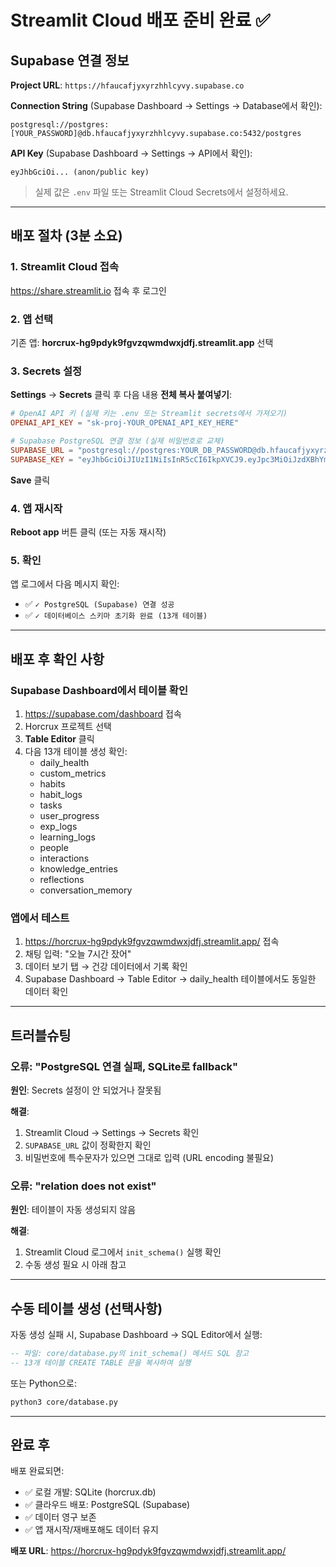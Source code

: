# Streamlit Cloud 배포 준비 완료 ✅

## Supabase 연결 정보

**Project URL**: `https://hfaucafjyxyrzhhlcyvy.supabase.co`

**Connection String** (Supabase Dashboard → Settings → Database에서 확인):
```
postgresql://postgres:[YOUR_PASSWORD]@db.hfaucafjyxyrzhhlcyvy.supabase.co:5432/postgres
```

**API Key** (Supabase Dashboard → Settings → API에서 확인):
```
eyJhbGciOi... (anon/public key)
```

> 실제 값은 `.env` 파일 또는 Streamlit Cloud Secrets에서 설정하세요.

---

## 배포 절차 (3분 소요)

### 1. Streamlit Cloud 접속

https://share.streamlit.io 접속 후 로그인

### 2. 앱 선택

기존 앱: **horcrux-hg9pdyk9fgvzqwmdwxjdfj.streamlit.app** 선택

### 3. Secrets 설정

**Settings** → **Secrets** 클릭 후 다음 내용 **전체 복사 붙여넣기**:

```toml
# OpenAI API 키 (실제 키는 .env 또는 Streamlit secrets에서 가져오기)
OPENAI_API_KEY = "sk-proj-YOUR_OPENAI_API_KEY_HERE"

# Supabase PostgreSQL 연결 정보 (실제 비밀번호로 교체)
SUPABASE_URL = "postgresql://postgres:YOUR_DB_PASSWORD@db.hfaucafjyxyrzhhlcyvy.supabase.co:5432/postgres"
SUPABASE_KEY = "eyJhbGciOiJIUzI1NiIsInR5cCI6IkpXVCJ9.eyJpc3MiOiJzdXBhYmFzZSIsInJlZiI6ImhmYXVjYWZqeXh5cnpoaGxjeXZ5Iiwicm9sZSI6ImFub24iLCJpYXQiOjE3NjA5Mjc2NDYsImV4cCI6MjA3NjUwMzY0Nn0.NMqlMybcQVKnjoVJCHBFs9J40nN2Zz2foE2ZyCAWEnY"
```

**Save** 클릭

### 4. 앱 재시작

**Reboot app** 버튼 클릭 (또는 자동 재시작)

### 5. 확인

앱 로그에서 다음 메시지 확인:
- ✅ `✓ PostgreSQL (Supabase) 연결 성공`
- ✅ `✓ 데이터베이스 스키마 초기화 완료 (13개 테이블)`

---

## 배포 후 확인 사항

### Supabase Dashboard에서 테이블 확인

1. https://supabase.com/dashboard 접속
2. Horcrux 프로젝트 선택
3. **Table Editor** 클릭
4. 다음 13개 테이블 생성 확인:
   - daily_health
   - custom_metrics
   - habits
   - habit_logs
   - tasks
   - user_progress
   - exp_logs
   - learning_logs
   - people
   - interactions
   - knowledge_entries
   - reflections
   - conversation_memory

### 앱에서 테스트

1. https://horcrux-hg9pdyk9fgvzqwmdwxjdfj.streamlit.app/ 접속
2. 채팅 입력: "오늘 7시간 잤어"
3. 데이터 보기 탭 → 건강 데이터에서 기록 확인
4. Supabase Dashboard → Table Editor → daily_health 테이블에서도 동일한 데이터 확인

---

## 트러블슈팅

### 오류: "PostgreSQL 연결 실패, SQLite로 fallback"

**원인**: Secrets 설정이 안 되었거나 잘못됨

**해결**:
1. Streamlit Cloud → Settings → Secrets 확인
2. `SUPABASE_URL` 값이 정확한지 확인
3. 비밀번호에 특수문자가 있으면 그대로 입력 (URL encoding 불필요)

### 오류: "relation does not exist"

**원인**: 테이블이 자동 생성되지 않음

**해결**:
1. Streamlit Cloud 로그에서 `init_schema()` 실행 확인
2. 수동 생성 필요 시 아래 참고

---

## 수동 테이블 생성 (선택사항)

자동 생성 실패 시, Supabase Dashboard → SQL Editor에서 실행:

```sql
-- 파일: core/database.py의 init_schema() 메서드 SQL 참고
-- 13개 테이블 CREATE TABLE 문을 복사하여 실행
```

또는 Python으로:

```bash
python3 core/database.py
```

---

## 완료 후

배포 완료되면:
- ✅ 로컬 개발: SQLite (horcrux.db)
- ✅ 클라우드 배포: PostgreSQL (Supabase)
- ✅ 데이터 영구 보존
- ✅ 앱 재시작/재배포해도 데이터 유지

**배포 URL**: https://horcrux-hg9pdyk9fgvzqwmdwxjdfj.streamlit.app/
